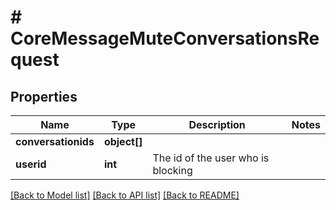 # # CoreMessageMuteConversationsRequest

## Properties

Name | Type | Description | Notes
------------ | ------------- | ------------- | -------------
**conversationids** | **object[]** |  |
**userid** | **int** | The id of the user who is blocking |

[[Back to Model list]](../../README.md#models) [[Back to API list]](../../README.md#endpoints) [[Back to README]](../../README.md)
